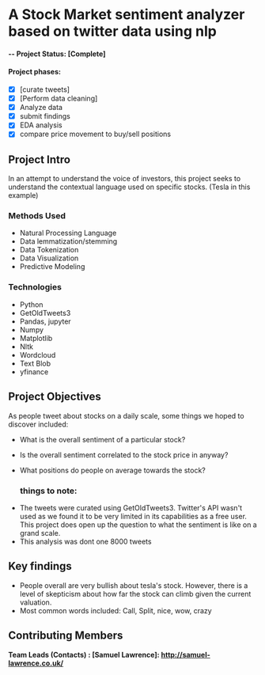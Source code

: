 # **A Stock Market sentiment analyzer based on twitter data using nlp**
#### -- Project Status: [Complete]
#### Project phases:
- [x] [curate tweets]
- [x] [Perform data cleaning]
- [x] Analyze data
- [x] submit findings
- [x] EDA analysis
- [x] compare price movement to buy/sell positions

## Project Intro
In an attempt to understand the voice of investors, this project seeks to understand the contextual language used on specific stocks. (Tesla in this example) 

### Methods Used
* Natural Processing Language
* Data lemmatization/stemming
* Data Tokenization
* Data Visualization
* Predictive Modeling

### Technologies
* Python
* GetOldTweets3
* Pandas, jupyter
* Numpy
* Matplotlib
* Nltk
* Wordcloud 
* Text Blob
* yfinance

## Project Objectives
As people tweet about stocks on a daily scale, some things we hoped to discover included:

- What is the overall sentiment of a particular stock?
- Is the overall sentiment correlated to the stock price in anyway?
- What positions do people on average towards the stock?

    ### things to note:

* The tweets were curated using GetOldTweets3. Twitter's API wasn't used as we found it to be very limited in its capabilities as a free user. This project does open up the question to what the sentiment is like on a grand scale.
* This analysis was dont one 8000 tweets

## Key findings
- People overall are very bullish about tesla's stock. However, there is a level of skepticism about how far the stock can climb given the current valuation.
- Most common words included: Call, Split, nice, wow, crazy



## Contributing  Members

**Team Leads (Contacts) : [Samuel Lawrence]: http://samuel-lawrence.co.uk/**
